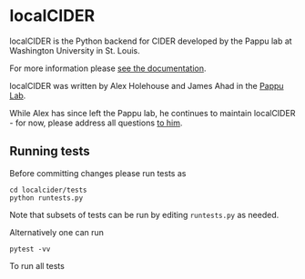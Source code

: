 localCIDER
==========



localCIDER is the Python backend for CIDER developed by the Pappu lab at Washington University in St. Louis.

For more information please 
[see the documentation](http://pappulab.github.io/localCIDER/).

localCIDER was written by Alex Holehouse and James Ahad in the [Pappu Lab](http://pappulab.wustl.edu/).

While Alex has since left the Pappu lab, he continues to maintain localCIDER - for now, please address all questions [to him](http://www.holehouse.wustl.edu). 

## Running tests
Before committing changes please run tests as

	cd localcider/tests
	python runtests.py
	
Note that subsets of tests can be run by editing `runtests.py` as needed.

Alternatively one can run

	pytest -vv
	
To run all tests
